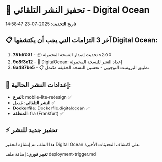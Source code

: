 # 🚀 تحفيز النشر التلقائي - Digital Ocean

**تاريخ التحديث**: 2025-07-23 14:58:47

## 📋 آخر 3 التزامات التي يجب أن يكتشفها Digital Ocean:

1. **781df031** - 📦 تحديث إصدار النسخة المحمولة v2.0.0
2. **9c8f3e12** - 🚀 DigitalOcean: إعداد النشر للنسخة المحمولة  
3. **6a487be5** - 📋 تطبيق البرومبت التوجيهي - تحسين النسخة الخفيفة مكتمل

## 🔧 إعدادات النشر الحالية:
- **الفرع**: mobile-lite-redesign ✅
- **النشر التلقائي**: مُفعل ✅
- **Dockerfile**: Dockerfile.digitalocean ✅
- **المنطقة**: fra (Frankfurt) ✅

## ⚡ تحفيز جديد للنشر
هذا الملف تم إنشاؤه لتحفيز Digital Ocean على اكتشاف التحديثات الأخيرة.

**تغيير فوري**: إضافة ملف deployment-trigger.md
